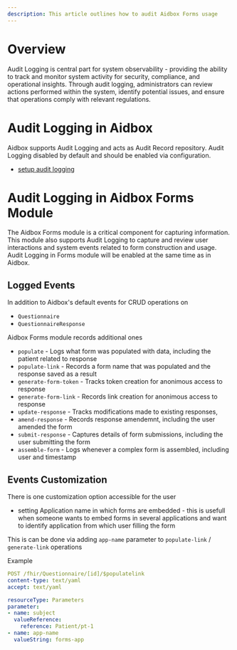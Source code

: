 ```yaml
---
description: This article outlines how to audit Aidbox Forms usage
---
```


# Overview 

Audit Logging is central part for system observability - providing the ability to track and monitor system activity for security, compliance, and operational insights. Through audit logging, administrators can review actions performed within the system, identify potential issues, and ensure that operations comply with relevant regulations.

# Audit Logging in Aidbox

Aidbox supports Audit Logging and acts as Audit Record repository.
Audit Logging disabled by default and should be enabled via configuration.

- [setup audit logging](../../modules-1/audit/setup-audit-logging.md)

# Audit Logging in Aidbox Forms Module

The Aidbox Forms module is a critical component for capturing information.
This module also supports Audit Logging to capture and review user interactions and system events related to form construction and usage. 
Audit Logging in Forms module will be enabled at the same time as in Aidbox.

## Logged Events

In addition to Aidbox's default events for CRUD operations on 

- `Questionnaire`
- `QuestionnaireResponse`

Aidbox Forms module records additional ones

- `populate` - Logs what form was populated with data, including the patient related to response
- `populate-link` - Records a form name that was populated and the response saved as a  result
- `generate-form-token` - Tracks token creation for anonimous access to response
- `generate-form-link` -  Records link creation for anonimous access to response
- `update-response` - Tracks modifications made to existing responses, 
- `amend-response`  - Records response amendemnt, including the user amended the form
- `submit-response` - Captures details of form submissions, including the user submitting the form
- `assemble-form`  - Logs whenever a complex form is assembled, including user and timestamp

## Events Customization

There is one customization option accessible for the user 

- setting Application name in which forms are embedded - this is usefull when someone wants to embed forms in several applications and want to identify application from which user filling the form 

This is can be done via adding `app-name` parameter to `populate-link` / `generate-link` operations

Example
```yaml
POST /fhir/Questionnaire/[id]/$populatelink
content-type: text/yaml
accept: text/yaml

resourceType: Parameters
parameter:
- name: subject
  valueReference:
    reference: Patient/pt-1
- name: app-name
  valueString: forms-app
```

